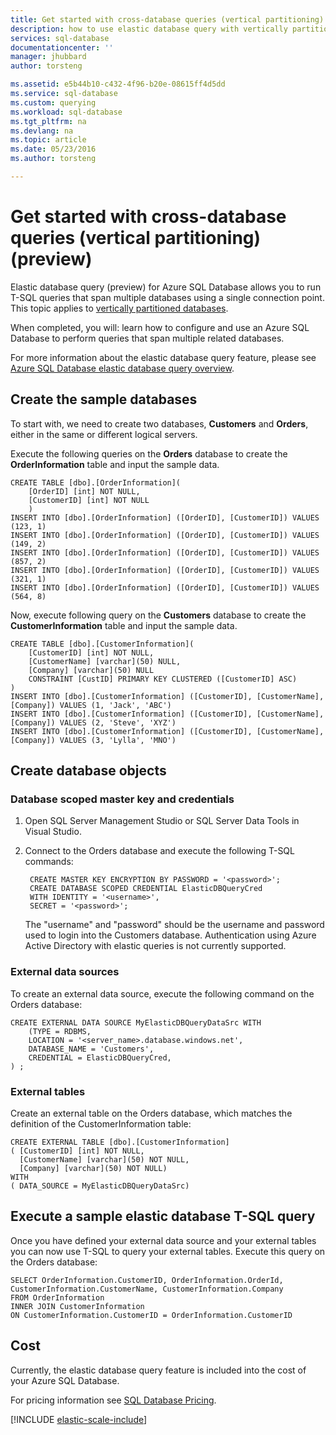 ```yaml
---
title: Get started with cross-database queries (vertical partitioning) | Microsoft Docs
description: how to use elastic database query with vertically partitioned databases
services: sql-database
documentationcenter: ''
manager: jhubbard
author: torsteng

ms.assetid: e5b44b10-c432-4f96-b20e-08615ff4d5dd
ms.service: sql-database
ms.custom: querying
ms.workload: sql-database
ms.tgt_pltfrm: na
ms.devlang: na
ms.topic: article
ms.date: 05/23/2016
ms.author: torsteng

---
```

# Get started with cross-database queries (vertical partitioning) (preview)
Elastic database query (preview) for Azure SQL Database allows you to run T-SQL queries that span multiple databases using a single connection point. This topic applies to [vertically partitioned databases](sql-database-elastic-query-vertical-partitioning.md).  

When completed, you will: learn how to configure and use an Azure SQL Database to perform queries that span multiple related databases. 

For more information about the elastic database query feature, please see  [Azure SQL Database elastic database query overview](sql-database-elastic-query-overview.md). 

## Create the sample databases
To start with, we need to create two databases, **Customers** and **Orders**, either in the same or different logical servers.   

Execute the following queries on the **Orders** database to create the **OrderInformation** table and input the sample data. 

    CREATE TABLE [dbo].[OrderInformation]( 
        [OrderID] [int] NOT NULL, 
        [CustomerID] [int] NOT NULL 
        ) 
    INSERT INTO [dbo].[OrderInformation] ([OrderID], [CustomerID]) VALUES (123, 1) 
    INSERT INTO [dbo].[OrderInformation] ([OrderID], [CustomerID]) VALUES (149, 2) 
    INSERT INTO [dbo].[OrderInformation] ([OrderID], [CustomerID]) VALUES (857, 2) 
    INSERT INTO [dbo].[OrderInformation] ([OrderID], [CustomerID]) VALUES (321, 1) 
    INSERT INTO [dbo].[OrderInformation] ([OrderID], [CustomerID]) VALUES (564, 8) 

Now, execute following query on the **Customers** database to create the **CustomerInformation** table and input the sample data. 

    CREATE TABLE [dbo].[CustomerInformation]( 
        [CustomerID] [int] NOT NULL, 
        [CustomerName] [varchar](50) NULL, 
        [Company] [varchar](50) NULL 
        CONSTRAINT [CustID] PRIMARY KEY CLUSTERED ([CustomerID] ASC) 
    ) 
    INSERT INTO [dbo].[CustomerInformation] ([CustomerID], [CustomerName], [Company]) VALUES (1, 'Jack', 'ABC') 
    INSERT INTO [dbo].[CustomerInformation] ([CustomerID], [CustomerName], [Company]) VALUES (2, 'Steve', 'XYZ') 
    INSERT INTO [dbo].[CustomerInformation] ([CustomerID], [CustomerName], [Company]) VALUES (3, 'Lylla', 'MNO') 

## Create database objects
### Database scoped master key and credentials
1. Open SQL Server Management Studio or SQL Server Data Tools in Visual Studio.
2. Connect to the Orders database and execute the following T-SQL commands:
   
        CREATE MASTER KEY ENCRYPTION BY PASSWORD = '<password>'; 
        CREATE DATABASE SCOPED CREDENTIAL ElasticDBQueryCred 
        WITH IDENTITY = '<username>', 
        SECRET = '<password>';  
   
    The "username" and "password" should be the username and password used to login into the Customers database.
    Authentication using Azure Active Directory with elastic queries is not currently supported.

### External data sources
To create an external data source, execute the following command on the Orders database: 

    CREATE EXTERNAL DATA SOURCE MyElasticDBQueryDataSrc WITH 
        (TYPE = RDBMS, 
        LOCATION = '<server_name>.database.windows.net', 
        DATABASE_NAME = 'Customers', 
        CREDENTIAL = ElasticDBQueryCred, 
    ) ;

### External tables
Create an external table on the Orders database, which matches the definition of the CustomerInformation table:

    CREATE EXTERNAL TABLE [dbo].[CustomerInformation] 
    ( [CustomerID] [int] NOT NULL, 
      [CustomerName] [varchar](50) NOT NULL, 
      [Company] [varchar](50) NOT NULL) 
    WITH 
    ( DATA_SOURCE = MyElasticDBQueryDataSrc) 

## Execute a sample elastic database T-SQL query
Once you have defined your external data source and your external tables you can now use T-SQL to query your external tables. Execute this query on the Orders database: 

    SELECT OrderInformation.CustomerID, OrderInformation.OrderId, CustomerInformation.CustomerName, CustomerInformation.Company 
    FROM OrderInformation 
    INNER JOIN CustomerInformation 
    ON CustomerInformation.CustomerID = OrderInformation.CustomerID 

## Cost
Currently, the elastic database query feature is included into the cost of your Azure SQL Database.  

For pricing information see [SQL Database Pricing](https://azure.microsoft.com/pricing/details/sql-database). 

[!INCLUDE [elastic-scale-include](../../includes/elastic-scale-include.md)]

<!--Image references-->

<!--anchors-->
